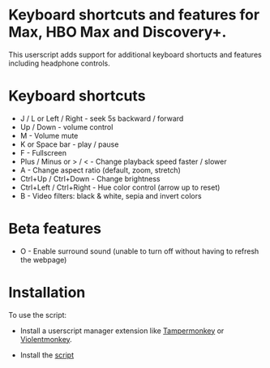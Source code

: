 # Keyboard shortcuts and features for Max, HBO Max and Discovery+.

This userscript adds support for additional keyboard shortucts and features including headphone controls.

# Keyboard shortcuts
 - J / L or Left / Right - seek 5s backward / forward
 - Up / Down - volume control
 - M - Volume mute
 - K or Space bar - play / pause
 - F - Fullscreen
 - Plus / Minus or > / < - Change playback speed faster / slower
 - A - Change aspect ratio (default, zoom, stretch)
 - Ctrl+Up / Ctrl+Down - Change brightness
 - Ctrl+Left / Ctrl+Right - Hue color control (arrow up to reset)
 - B - Video filters: black & white, sepia and invert colors
# Beta features
 - O - Enable surround sound (unable to turn off without having to refresh the webpage)


# Installation

To use the script:
 - Install a userscript manager extension like [Tampermonkey](https://www.tampermonkey.net/) or [Violentmonkey](https://violentmonkey.github.io/).

 - Install the [script](https://github.com/chj85/HBOMax-and-Discovery-Plus-Keyboard-Shortcuts-and-Features/raw/main/main.user.js)
